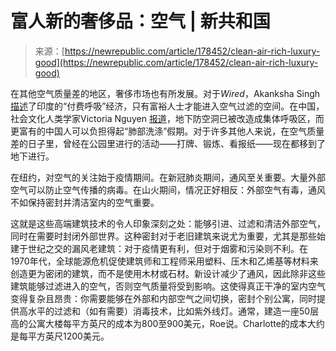 <!--yml

category: 未分类

date: 2024-05-27 14:32:00

-->

# 富人新的奢侈品：空气 | 新共和国

> 来源：[https://newrepublic.com/article/178452/clean-air-rich-luxury-good](https://newrepublic.com/article/178452/clean-air-rich-luxury-good)

在其他空气质量差的地区，奢侈市场也有所发展。对于*Wired*，Akanksha Singh [描述](https://www.wired.com/story/breathing-is-a-luxury-in-indias-air-crisis/)了印度的“付费呼吸”经济，只有富裕人士才能进入空气过滤的空间。在中国，社会文化人类学家Victoria Nguyen [报道](https://estsjournal.org/index.php/ests/article/view/437)，地下防空洞已被改造成集体呼吸区，而更富有的中国人可以负担得起“肺部洗涤”假期。对于许多其他人来说，在空气质量差的日子里，曾经在公园里进行的活动——打牌、锻炼、看报纸——现在都移到了地下进行。

在纽约，对空气的关注始于疫情期间。在新冠肺炎期间，通风至关重要。大量外部空气可以防止空气传播的病毒。在山火期间，情况正好相反：外部空气有毒，通风不如保持密封并清洁室内的空气重要。

这就是这些高端建筑技术的令人印象深刻之处：能够引进、过滤和清洁外部空气，同时在需要时封闭外部世界。这种密封对于老旧建筑来说尤为重要，尤其是那些始建于世纪之交的漏风老建筑：对于疫情更有利，但对于烟雾和污染则不利。在1970年代，全球能源危机促使建筑师和工程师采用塑料、压木和乙烯基等材料来创造更为密闭的建筑，而不是使用木材或石材。新设计减少了通风，因此除非这些建筑能够过滤进入的空气，否则空气质量将受到影响。这使得真正干净的室内空气变得复杂且昂贵：你需要能够在外部和内部空气之间切换，密封个别公寓，同时提供高水平的过滤和（如有需要）消毒技术，比如紫外线灯。通常，建造一座50层高的公寓大楼每平方英尺的成本为800至900美元，Roe说。Charlotte的成本大约是每平方英尺1200美元。
